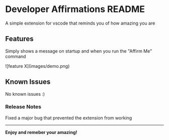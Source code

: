 # Developer Affirmations README

A simple extension for vscode that reminds you of how amazing you are

## Features

Simply shows a message on startup and when you run the "Affirm Me" command

\!\[feature X\]\(images/demo.png\)

## Known Issues

No known issues :)

### Release Notes

Fixed a major bug that prevented the extension from working

---

**Enjoy and remeber your amazing!**
